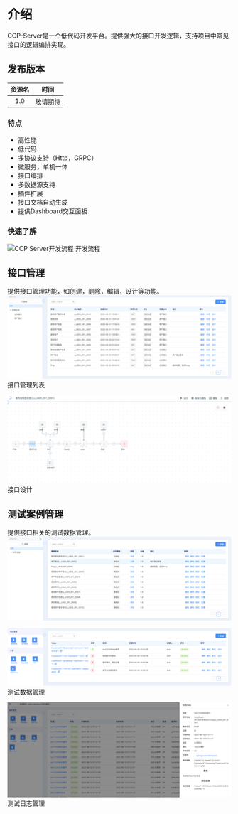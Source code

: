 # 介绍
CCP-Server是一个低代码开发平台。提供强大的接口开发逻辑，支持项目中常见接口的逻辑编排实现。

## 发布版本
|             资源名              | 时间 |
|:----------------------------:| :----: |
|             1.0           | 敬请期待  |

### 特点

* 高性能
* 低代码
* 多协议支持（Http，GRPC）
* 微服务，单机一体
* 接口编排
* 多数据源支持
* 插件扩展
* 接口文档自动生成
* 提供Dashboard交互面板
  

### 快速了解
![CCP Server开发流程](./images/ccp.png)
开发流程

## 接口管理
提供接口管理功能，如创建，删除，编辑，设计等功能。
![接口管理](./0.开发前必读/images/api-list.png)
接口管理列表

![接口设计](./0.开发前必读/images/api-design.png)
接口设计

## 测试案例管理
提供接口相关的测试数据管理。
![](./0.开发前必读/images/api-test-list.png)

![](./0.开发前必读/images/api-test-dataset-list.png)
测试数据管理

![](./0.开发前必读/images/api-test-log.png)
测试日志管理